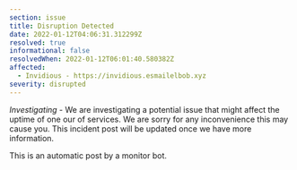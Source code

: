 ```yaml
---
section: issue
title: Disruption Detected
date: 2022-01-12T04:06:31.312299Z
resolved: true
informational: false
resolvedWhen: 2022-01-12T06:01:40.580382Z
affected:
  - Invidious - https://invidious.esmailelbob.xyz
severity: disrupted
---
```

*Investigating* - We are investigating a potential issue that might affect the uptime of one our of services. We are sorry for any inconvenience this may cause you. This incident post will be updated once we have more information.

This is an automatic post by a monitor bot.
        